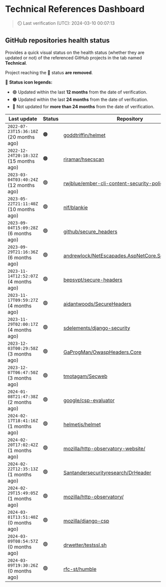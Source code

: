 
# Technical References Dashboard

> :timer_clock: Last verification (UTC): 2024-03-10 00:07:13

## GitHub repositories health status

Provides a quick visual status on the health status (whether they are updated or not) of the referenced GitHub projects in the tab named **Technical**.

Project reaching the :red_circle: status **are removed**.

:speech_balloon: **Status icon legends:**

* :green_circle: Updated within the last **12 months** from the date of verification.
* :orange_circle: Updated within the last **24 months** from the date of verification.
* :red_circle: Not updated for **more than 24 months** from the date of verification.

| Last update | Status | Repository |
| --- | --- | --- |
| `2022-07-23T15:36:10Z` (20 months ago) | :orange_circle: | [goddtriffin/helmet](https://github.com/goddtriffin/helmet) |
| `2022-12-24T20:18:32Z` (15 months ago) | :orange_circle: | [riramar/hsecscan](https://github.com/riramar/hsecscan) |
| `2023-03-04T03:40:24Z` (12 months ago) | :green_circle: | [rwjblue/ember-cli-content-security-policy/](https://github.com/rwjblue/ember-cli-content-security-policy/) |
| `2023-05-22T21:11:40Z` (10 months ago) | :green_circle: | [nlf/blankie](https://github.com/nlf/blankie) |
| `2023-09-04T15:09:28Z` (6 months ago) | :green_circle: | [github/secure_headers](https://github.com/github/secure_headers) |
| `2023-09-29T21:16:36Z` (6 months ago) | :green_circle: | [andrewlock/NetEscapades.AspNetCore.SecurityHeaders](https://github.com/andrewlock/NetEscapades.AspNetCore.SecurityHeaders) |
| `2023-11-14T12:52:07Z` (4 months ago) | :green_circle: | [bepsvpt/secure-headers](https://github.com/bepsvpt/secure-headers) |
| `2023-11-17T09:59:27Z` (4 months ago) | :green_circle: | [aidantwoods/SecureHeaders](https://github.com/aidantwoods/SecureHeaders) |
| `2023-11-29T02:00:17Z` (4 months ago) | :green_circle: | [sdelements/django-security](https://github.com/sdelements/django-security) |
| `2023-12-03T00:29:58Z` (3 months ago) | :green_circle: | [GaProgMan/OwaspHeaders.Core](https://github.com/GaProgMan/OwaspHeaders.Core) |
| `2023-12-07T06:47:50Z` (3 months ago) | :green_circle: | [tmotagam/Secweb](https://github.com/tmotagam/Secweb) |
| `2024-01-08T21:47:38Z` (2 months ago) | :green_circle: | [google/csp-evaluator](https://github.com/google/csp-evaluator) |
| `2024-02-17T18:41:16Z` (1 months ago) | :green_circle: | [helmetjs/helmet](https://github.com/helmetjs/helmet) |
| `2024-02-20T17:02:42Z` (1 months ago) | :green_circle: | [mozilla/http-observatory-website/](https://github.com/mozilla/http-observatory-website/) |
| `2024-02-22T12:35:13Z` (1 months ago) | :green_circle: | [Santandersecurityresearch/DrHeader](https://github.com/Santandersecurityresearch/DrHeader) |
| `2024-02-29T15:49:05Z` (1 months ago) | :green_circle: | [mozilla/http-observatory/](https://github.com/mozilla/http-observatory/) |
| `2024-03-01T13:51:40Z` (0 months ago) | :green_circle: | [mozilla/django-csp](https://github.com/mozilla/django-csp) |
| `2024-03-09T08:54:57Z` (0 months ago) | :green_circle: | [drwetter/testssl.sh](https://github.com/drwetter/testssl.sh) |
| `2024-03-09T19:30:26Z` (0 months ago) | :green_circle: | [rfc-st/humble](https://github.com/rfc-st/humble) |

